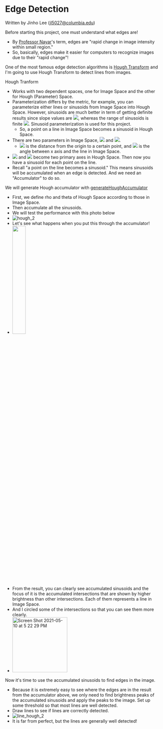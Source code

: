 # Edge Detection

Written by Jinho Lee (jl5027@columbia.edu)

Before starting this project, one must understand what edges are!
- By [Professor Nayar](http://www.cs.columbia.edu/~nayar/)'s term, edges are "rapid change in image intensity within small region."
- So, basically, edges make it easier for computers to recognize images due to their "rapid change"!

One of the most famous edge detection algorithms is [Hough Transform](https://en.wikipedia.org/wiki/Hough_transform) and I'm going to use Hough Transform to detect lines from images.

Hough Tranform
- Works with two dependent spaces, one for Image Space and the other for Hough (Parameter) Space.
- Parameterization differs by the metric, for example, you can parameterize either lines or sinusoids from Image Space into Hough Space.  However, sinusoids are much better in term of getting definite results since slope values are <img src="https://latex.codecogs.com/gif.latex?-\infty\leq{m}\leq\infty">, whereas the range of sinusoids is finite <img src="https://latex.codecogs.com/gif.latex?0\leq\theta\leq\pi">. Sinusoid parameterization is used for this project.
  - So, a point on a line in Image Space becomes a sinusoid in Hough Space. 
- There are two parameters in Image Space, <img src="https://latex.codecogs.com/gif.latex?\rho"> and <img src="https://latex.codecogs.com/gif.latex?\theta">.
  - <img src="https://latex.codecogs.com/gif.latex?\rho"> is the distance from the origin to a certain point, and <img src="https://latex.codecogs.com/gif.latex?\theta"> is the angle between x axis and the line in Image Space.
- <img src="https://latex.codecogs.com/gif.latex?\rho"> and <img src="https://latex.codecogs.com/gif.latex?\theta"> become two primary axes in Hough Space. Then now you have a sinusoid for each point on the line.
- Recall "a point on the line becomes a sinusoid." This means sinusoids will be accumulated when an edge is detected. And we need an "Accumulator" to do so.

We will generate Hough accumulator with [generateHoughAccumulator](https://github.com/JinhoLee93/Computer_Vision/blob/main/edge_detection/generateHoughAccumulator.m)
- First, we define rho and theta of Hough Space according to those in Image Space.
- Then accumulate all the sinusoids.
- We will test the performance with this photo below
- ![hough_2](https://user-images.githubusercontent.com/60580427/117628146-cd815680-b1b3-11eb-80b9-1be2b97f2ca9.png)
- Let's see what happens when you put this through the accumulator!
- <img src="https://user-images.githubusercontent.com/60580427/117628258-e984f800-b1b3-11eb-8f0d-1906a44441bc.png" height="30%">
- From the result, you can clearly see accumulated sinusoids and the focus of it is the accumulated intersections that are shown by higher brightness than other intersections. Each of them represents a line in Image Space.
- And I circled some of the intersections so that you can see them more clearly.
- <img width="179" alt="Screen Shot 2021-05-10 at 5 22 29 PM" src="https://user-images.githubusercontent.com/60580427/117628904-9495b180-b1b4-11eb-8744-cff6169f3598.png">

Now it's time to use the accumulated sinusoids to find edges in the image. 
- Because it is extremely easy to see where the edges are in the result from the accumulator above, we only need to find brightness peaks of the accumulated sinusoids and apply the peaks to the image. Set up some threshold so that most lines are well detected. 
- Draw lines to see if lines are correctly detected.
- ![line_hough_2](https://user-images.githubusercontent.com/60580427/117630429-23ef9480-b1b6-11eb-80b5-5b34cd7bfb6e.png)
- It is far from perfect, but the lines are generally well detected!
